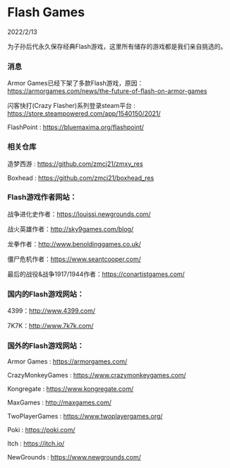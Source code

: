 # Flash Games

2022/2/13

为子孙后代永久保存经典Flash游戏，这里所有储存的游戏都是我们亲自挑选的。

### 消息

Armor Games已经下架了多款Flash游戏，原因：https://armorgames.com/news/the-future-of-flash-on-armor-games

闪客快打(Crazy Flasher)系列登录steam平台 : https://store.steampowered.com/app/1540150/2021/

FlashPoint : https://bluemaxima.org/flashpoint/

### 相关仓库

造梦西游 : https://github.com/zmcj21/zmxy_res

Boxhead : https://github.com/zmcj21/boxhead_res

### Flash游戏作者网站：

战争进化史作者：https://louissi.newgrounds.com/

战火英雄作者：http://sky9games.com/blog/

龙拳作者：http://www.benoldinggames.co.uk/

僵尸危机作者：https://www.seantcooper.com/

最后的战役&战争1917/1944作者：https://conartistgames.com/

### 国内的Flash游戏网站：

4399：http://www.4399.com/

7K7K：http://www.7k7k.com/

### 国外的Flash游戏网站：

Armor Games : https://armorgames.com/

CrazyMonkeyGames : https://www.crazymonkeygames.com/

Kongregate : https://www.kongregate.com/

MaxGames : http://maxgames.com/

TwoPlayerGames : https://www.twoplayergames.org/

Poki : https://poki.com/

Itch : https://itch.io/

NewGrounds : https://www.newgrounds.com/
